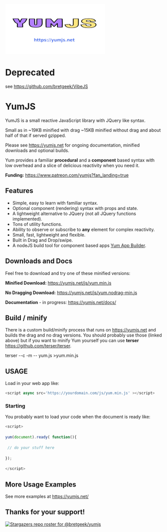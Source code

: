 [![GitHub Logo](/images/yumlogo.png)](https://yumjs.net/)

# Deprecated
see https://github.com/bretgeek/VibeJS

# YumJS
YumJS is a small reactive JavaScript library with JQuery like syntax. 

Small as in ~19KB minified with drag ~15KB minified without drag and about half of that if served gzipped.

Please see https://yumjs.net for ongoing documentation, minified downloads and optional builds.


Yum provides a familiar **procedural** and a **component** based syntax with low overhead and a slice of delicious reactivity when you need it.


**Funding:** https://www.patreon.com/yumjs?fan_landing=true

## Features

  -  Simple, easy to learn with familiar syntax.
  -  Optional component (rendering) syntax with props and state.
  -  A lightweight alternative to JQuery (not all JQuery functions implemented).
  -  Tons of utility functions.
  -  Ability to observe or subscribe to **any** element for complex reactivity.
  -  Small, fast, lightweight and flexible.
  -  Built in Drag and Drop/swipe.
  -  A nodeJS build tool for component based apps [Yum App Builder](https://github.com/bretgeek/yumapp/).
    
## Downloads and Docs

Feel free to download and try one of these minified versions:

**Minified Download:** https://yumjs.net/js/yum.min.js

**No Dragging Download:** https://yumjs.net/js/yum.nodrag-min.js

**Documentation** - in progress: https://yumjs.net/docs/


## Build / minify
There is a custom build/minify process that runs on https://yumjs.net and builds the drag and no drag versions. You should probably use those (linked above) but if you want to minify Yum yourself you can use **terser** https://github.com/terser/terser.

 
terser --c -m -- yum.js >yum.min.js



## USAGE
Load in your web app like:
```javascript
<script async src='https://yourdomain.com/js/yum.min.js' ></script>
```

### Starting
You probably want to load your code when the document is ready like:


```javascript
<script>

yum(document).ready( function(){

 // do your stuff here

});

</script>
```
## More Usage Examples
See more examples at https://yumjs.net/

## Thanks for your support!

[![Stargazers repo roster for @bretgeek/yumjs](https://reporoster.com/stars/bretgeek/yumjs)](https://github.com/bretgeek/yumjs/stargazers)
